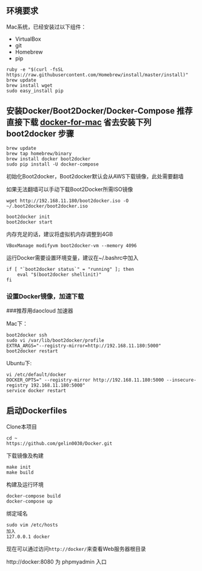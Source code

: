 ## 环境要求

Mac系统，已经安装过以下组件：

- VirtualBox
- git
- Homebrew
- pip

```shell
ruby -e "$(curl -fsSL https://raw.githubusercontent.com/Homebrew/install/master/install)"
brew update
brew install wget
sudo easy_install pip
```

## 安装Docker/Boot2Docker/Docker-Compose 推荐直接下载 [docker-for-mac](https://docs.docker.com/docker-for-mac/) 省去安装下列 boot2docker 步骤


```
brew update
brew tap homebrew/binary
brew install docker boot2docker
sudo pip install -U docker-compose
```


初始化Boot2docker，Boot2docker默认会从AWS下载镜像，此处需要翻墙

如果无法翻墙可以手动下载Boot2Docker所需ISO镜像

```
wget http://192.168.11.180/boot2docker.iso -O ~/.boot2docker/boot2docker.iso
```

```
boot2docker init
boot2docker start
```

内存充足的话，建议将虚拟机内存调整到4GB

```
VBoxManage modifyvm boot2docker-vm --memory 4096
```

运行Docker需要设置环境变量，建议在~/.bashrc中加入

```
if [ "`boot2docker status`" = "running" ]; then
    eval "$(boot2docker shellinit)"
fi
```


### 设置Docker镜像，加速下载
###推荐用daocloud 加速器

Mac下：

```
boot2docker ssh
sudo vi /var/lib/boot2docker/profile
EXTRA_ARGS="--registry-mirror=http://192.168.11.180:5000"
boot2docker restart
```

Ubuntu下:

```
vi /etc/default/docker
DOCKER_OPTS=" --registry-mirror http://192.168.11.180:5000 --insecure-registry 192.168.11.180:5000"
service docker restart
```

## 启动Dockerfiles


Clone本项目

```shell
cd ~
https://github.com/gelin0030/Docker.git
```

下载镜像及构建

```
make init
make build
```

构建及运行环境

```
docker-compose build
docker-compose up
```

绑定域名

```
sudo vim /etc/hosts
加入
127.0.0.1 docker
```

现在可以通过访问`http://docker/`来查看Web服务器根目录

http://docker:8080 为 phpmyadmin 入口